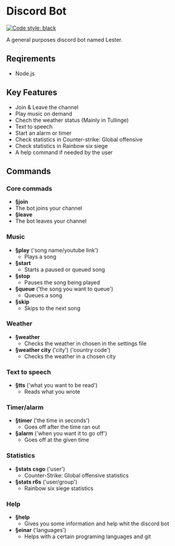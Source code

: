 # Discord Bot
[![Code style: black](https://img.shields.io/badge/code%20style-black-000000.svg)](https://github.com/psf/black)

A general purposes discord bot named Lester.

## Reqirements
- Node.js
## Key Features
- Join & Leave the channel
- Play music on demand 
- Chech the weather status (Mainly in Tullinge)
- Text to speech
- Start an alarm or timer
- Check statistics in Counter-strike: Global offensive
- Check statistics in Rainbow six siege
- A help command if needed by the user
## Commands
### Core commads
  - **§join**
   - The bot joins your channel
  - **§leave**
   - The bot leaves your channel
### Music
  - **§play** ('song name/youtube link')
    - Plays a song
  - **§start** 
    - Starts a paused or queued song
  - **§stop** 
    - Pauses the song being played
  - **§queue** ('the song you want to queue')
    - Queues a song
  - **§skip** 
    - Skips to the next song
### Weather
  - **§weather**
    - Checks the weather in chosen in the settings file
  - **§weather city** ('city') ('country code')
    - Checks the weather in a chosen city
### Text to speech
  - **§tts** ('what you want to be read')
    - Reads what you wrote
### Timer/alarm
  - **§timer** ('the time in seconds')
    - Goes off after the time ran out
  - **§alarm** ('when you want it to go off')
    - Goes off at the given time
### Statistics
  - **§stats csgo** ('user')
    - Counter-Strike: Global offensive statistics
  - **§stats r6s** ('user/group')
    - Rainbow six siege statistics
### Help
  - **§help**
    - Gives you some information and help whit the discord bot
  - **§einar** ('languages')
    - Helps with a certain programing languages and git
